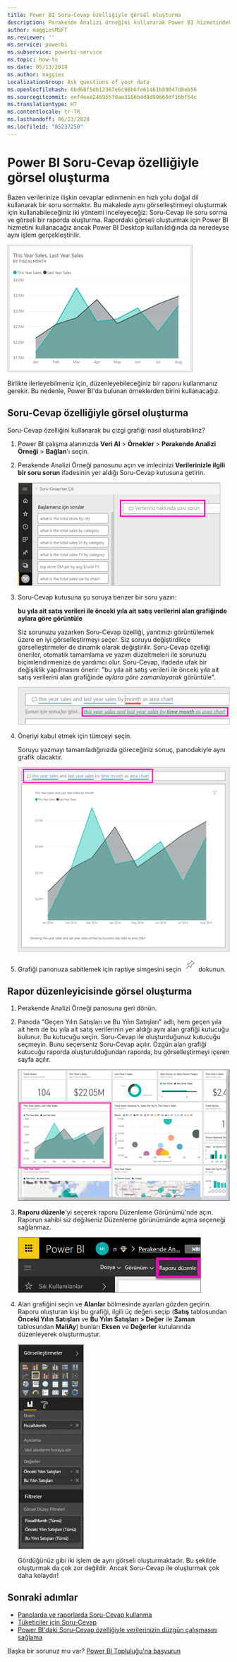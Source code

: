 ```yaml
---
title: Power BI Soru-Cevap özelliğiyle görsel oluşturma
description: Perakende Analizi örneğini kullanarak Power BI hizmetindeki Soru-Cevap özelliği ile görsel oluşturmayı öğrenin
author: maggiesMSFT
ms.reviewer: ''
ms.service: powerbi
ms.subservice: powerbi-service
ms.topic: how-to
ms.date: 05/13/2019
ms.author: maggies
LocalizationGroup: Ask questions of your data
ms.openlocfilehash: 6bd68f5db12367e6c98b6fe61461b89047d8eb56
ms.sourcegitcommit: eef4eee24695570ae3186b4d8d99660df16bf54c
ms.translationtype: HT
ms.contentlocale: tr-TR
ms.lasthandoff: 06/23/2020
ms.locfileid: "85237250"
---
```

# <a name="create-a-visual-with-power-bi-qa"></a>Power BI Soru-Cevap özelliğiyle görsel oluşturma

Bazen verilerinize ilişkin cevaplar edinmenin en hızlı yolu doğal dil kullanarak bir soru sormaktır.  Bu makalede aynı görselleştirmeyi oluşturmak için kullanabileceğiniz iki yöntemi inceleyeceğiz: Soru-Cevap ile soru sorma ve görseli bir raporda oluşturma. Rapordaki görseli oluşturmak için Power BI hizmetini kullanacağız ancak Power BI Desktop kullanıldığında da neredeyse aynı işlem gerçekleştirilir.

![Power BI doldurulmuş grafik](media/power-bi-visualization-introduction-to-q-and-a/power-bi-qna-create-visual.png)

Birlikte ilerleyebilmeniz için, düzenleyebileceğiniz bir raporu kullanmanız gerekir. Bu nedenle, Power BI'da bulunan örneklerden birini kullanacağız.

## <a name="create-a-visual-with-qa"></a>Soru-Cevap özelliğiyle görsel oluşturma

Soru-Cevap özelliğini kullanarak bu çizgi grafiği nasıl oluşturabiliriz?

1. Power BI çalışma alanınızda **Veri Al** \> **Örnekler** \> **Perakende Analizi Örneği** > **Bağlan**'ı seçin.

1. Perakende Analizi Örneği panosunu açın ve imlecinizi **Verilerinizle ilgili bir soru sorun** ifadesinin yer aldığı Soru-Cevap kutusuna getirin.

    ![İmleci Soru-Cevap kutusuna getirin](media/power-bi-visualization-introduction-to-q-and-a/power-bi-qna-cursor-in-qna-box.png)

2. Soru-Cevap kutusuna şu soruya benzer bir soru yazın:
   
    **bu yıla ait satış verileri ile önceki yıla ait satış verilerini alan grafiğinde aylara göre görüntüle**
   
    Siz sorunuzu yazarken Soru-Cevap özelliği, yanıtınızı görüntülemek üzere en iyi görselleştirmeyi seçer. Siz soruyu değiştirdikçe görselleştirmeler de dinamik olarak değiştirilir. Soru-Cevap özelliği öneriler, otomatik tamamlama ve yazım düzeltmeleri ile sorunuzu biçimlendirmenize de yardımcı olur. Soru-Cevap, ifadede ufak bir değişiklik yapılmasını önerir: "bu yıla ait satış verileri ile önceki yıla ait satış verilerini alan grafiğinde *aylara göre zamanlayarak* görüntüle".  

    ![Soru-Cevap tarafından düzeltilen ifade](media/power-bi-visualization-introduction-to-q-and-a/power-bi-qna-corrected-create-filled-chart.png)

4. Öneriyi kabul etmek için tümceyi seçin. 
   
   Soruyu yazmayı tamamladığınızda göreceğiniz sonuç, panodakiyle aynı grafik olacaktır.
   
   ![Soru-Cevap tarafından doldurulmuş alan grafiği](media/power-bi-visualization-introduction-to-q-and-a/power-bi-qna-create-filled-chart.png)

4. Grafiği panonuza sabitlemek için raptiye simgesini seçin ![raptiye](media/power-bi-visualization-introduction-to-q-and-a/pinnooutline.png) dokunun.

## <a name="create-a-visual-in-the-report-editor"></a>Rapor düzenleyicisinde görsel oluşturma

1. Perakende Analizi Örneği panosuna geri dönün.
   
2. Panoda "Geçen Yılın Satışları ve Bu Yılın Satışları" adlı, hem geçen yıla ait hem de bu yıla ait satış verilerinin yer aldığı aynı alan grafiği kutucuğu bulunur.  Bu kutucuğu seçin. Soru-Cevap ile oluşturduğunuz kutucuğu seçmeyin. Bunu seçerseniz Soru-Cevap açılır. Özgün alan grafiği kutucuğu raporda oluşturulduğundan raporda, bu görselleştirmeyi içeren sayfa açılır.

    ![Perakende Analizi örneği panosu](media/power-bi-visualization-introduction-to-q-and-a/power-bi-dashboard.png)

1. **Raporu düzenle**'yi seçerek raporu Düzenleme Görünümü'nde açın.  Raporun sahibi siz değilseniz Düzenleme görünümünde açma seçeneği sağlanmaz.
   
    ![Raporu düzenle düğmesi](media/power-bi-visualization-introduction-to-q-and-a/power-bi-edit-report.png)
4. Alan grafiğini seçin ve **Alanlar** bölmesinde ayarları gözden geçirin.  Raporu oluşturan kişi bu grafiği, ilgili üç değeri seçip (**Satış** tablosundan **Önceki Yılın Satışları** ve **Bu Yılın Satışları > Değer** ile **Zaman** tablosundan **MaliAy**) bunları **Eksen** ve **Değerler** kutularında düzenleyerek oluşturmuştur.
   
    ![Görselleştirmeler bölmesi](media/power-bi-visualization-introduction-to-q-and-a/gnatutorial_3-new.png)

    Gördüğünüz gibi iki işlem de aynı görseli oluşturmaktadır. Bu şekilde oluşturmak da çok zor değildir. Ancak Soru-Cevap ile oluşturmak çok daha kolaydır!

## <a name="next-steps"></a>Sonraki adımlar

- [Panolarda ve raporlarda Soru-Cevap kullanma](power-bi-tutorial-q-and-a.md)  
- [Tüketiciler için Soru-Cevap](../consumer/end-user-q-and-a.md)
- [Power BI'daki Soru-Cevap özelliğiyle verilerinizin düzgün çalışmasını sağlama](service-prepare-data-for-q-and-a.md)

Başka bir sorunuz mu var? [Power BI Topluluğu'na başvurun](https://community.powerbi.com/)
